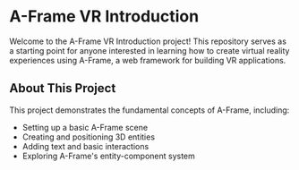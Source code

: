 # A-Frame VR Introduction

Welcome to the A-Frame VR Introduction project! This repository serves as a starting point for anyone interested in learning how to create virtual reality experiences using A-Frame, a web framework for building VR applications.

## About This Project

This project demonstrates the fundamental concepts of A-Frame, including:

- Setting up a basic A-Frame scene
- Creating and positioning 3D entities
- Adding text and basic interactions
- Exploring A-Frame's entity-component system
